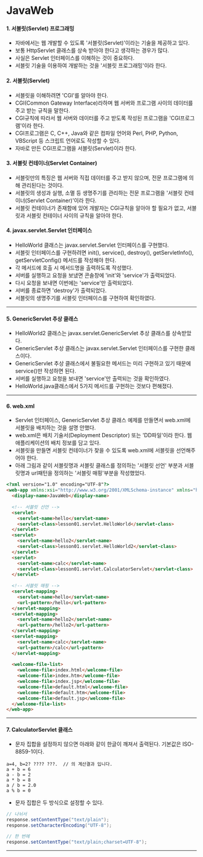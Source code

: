# JavaWeb

#### 1. 서블릿(Servlet) 프로그래밍
 - 자바에서는 웹 개발할 수 있도록 '서블릿(Servlet)'이라는 기술을 제공하고 있다.
 - 보통 HttpServlet 클래스를 상속 받아야 한다고 생각하는 경우가 많다.
 - 사실은 Servlet 인터페이스를 이해하는 것이 중요하다.
 - 서블릿 기술을 이용하여 개발하는 것을 '서블릿 프로그래밍'이라 한다.

#### 2. 서블릿(Servlet)
  - 서블릿을 이해하려면 'CGI'를 알아야 한다.
  - CGI(Common Gateway Interface)라하며 웹 서버와 프로그램 사이의 데이터를 주고 받는 규칙을 말한다.
  - CGI규칙에 따라서 웹 서버와 데이터를 주고 받도록 작성된 프로그램을 'CGI프로그램'이라 한다.
  - CGI프로그램은 C, C++, Java와 같은 컴파일 언어와 Perl, PHP, Python, VBScript 등 스크립트 언어로도 작성할 수 있다.
  - 자바로 만든 CGI프로그램을 서블릿(Servlet)이라 한다.

#### 3. 서블릿 컨테이너(Servlet Container)
 - 서블릿만의 특징은 웹 서버와 직접 데이터를 주고 받지 않으며, 전문 프로그램에 의해 관리된다는 것이다.
 - 서블릿의 생성과 실행, 소멸 등 생명주기를 관리하는 전문 프로그램을 '서블릿 컨테이너(Servlet Container)'이라 한다.
 - 서블릿 컨테이너가 존재함에 있어 개발자는 CGI규칙을 알아야 할 필요가 없고, 서블릿과 서블릿 컨테이너 사이의 규칙을 알아야 한다.

#### 4. javax.servlet.Servlet 인터페이스
 - HelloWorld 클래스는 javax.servlet.Servlet 인터페이스를 구현했다.
 - 서블릿 인터페이스를 구현하려면 init(), service(), destroy(), getServletInfo(), getServletConfig() 메서드를 작성해야 한다. 
 - 각 메서드에 호출 시 메서드명을 출력하도록 작성했다.
 - 서버를 실행하고 요청을 보냈면 콘솔창에 'init'와 'service'가 출력되었다.
 - 다시 요청을 보내면 이번에는 'service'만 출력되었다.
 - 서버를 종료하면 'destroy'가 출력되었다.
 - 서블릿의 생명주기를 서블릿 인터페이스를 구현하여 확인하였다.

 ---

 #### 5. GenericServlet 추상 클래스
 - HelloWorld2 클래스는 javax.servlet.GenericServlet 추상 클래스를 상속받았다.
 - GenericServlet 추상 클래스는 javax.servlet.Servlet 인터페이스를 구현한 클래스이다.
 - GenericServlet 추상 클래스에서 불필요한 메서드는 미리 구현하고 있기 때문에 service()만 작성하면 된다.
 - 서버를 실행하고 요청을 보내면 'service'만 출력되는 것을 확인하였다.
 - HelloWorld.java클래스에서 5가지 메서드를 구현하는 것보다 편해졌다.

---

#### 6. web.xml
 - Servlet 인터페이스, GenericServlet 추상 클래스 예제를 만들면서 web.xml에 서블릿을 배치하는 것을 설명 안했다.
 - web.xml은 배치 기술서(Deployment Descriptor) 또는 'DD파일'이라 한다. 웹 애플리케이션의 배치 정보를 담고 있다.
 - 서블릿을 만들면 서블릿 컨테이너가 찾을 수 있도록 web.xml에 서블릿을 선언해주어야 한다.
 - 아래 그림과 같이 서블릿명과 서블릿 클래스를 정의하는 '서블릿 선언' 부분과 서블릿명과 url패턴을 정의하는 '서블릿 매핑'부분을 작성했었다.
```html
<?xml version="1.0" encoding="UTF-8"?>
<web-app xmlns:xsi="http://www.w3.org/2001/XMLSchema-instance" xmlns="http://xmlns.jcp.org/xml/ns/javaee" xsi:schemaLocation="http://xmlns.jcp.org/xml/ns/javaee http://xmlns.jcp.org/xml/ns/javaee/web-app_3_1.xsd" id="WebApp_ID" version="3.1">
  <display-name>JavaWeb</display-name>
  
  <!-- 서블릿 선언 -->
  <servlet>
    <servlet-name>hello</servlet-name>
    <servlet-class>lesson01.servlet.HelloWorld</servlet-class>
  </servlet>
  <servlet>
    <servlet-name>hello2</servlet-name>
    <servlet-class>lesson01.servlet.HelloWorld2</servlet-class>
  </servlet>
  <servlet>
    <servlet-name>calc</servlet-name>
    <servlet-class>lesson01.servlet.CalculatorServlet</servlet-class>
  </servlet>
  
  <!-- 서블릿 매핑 -->
  <servlet-mapping>
    <servlet-name>hello</servlet-name>
    <url-pattern>/hello</url-pattern>
  </servlet-mapping>
  <servlet-mapping>
    <servlet-name>hello2</servlet-name>
    <url-pattern>/hello2</url-pattern>
  </servlet-mapping>
  <servlet-mapping>
    <servlet-name>calc</servlet-name>
    <url-pattern>/calc</url-pattern>
  </servlet-mapping>
  
  <welcome-file-list>
    <welcome-file>index.html</welcome-file>
    <welcome-file>index.htm</welcome-file>
    <welcome-file>index.jsp</welcome-file>
    <welcome-file>default.html</welcome-file>
    <welcome-file>default.htm</welcome-file>
    <welcome-file>default.jsp</welcome-file>
  </welcome-file-list>
</web-app>
```

---

#### 7. CalculatorServlet 클래스
 - 문자 집합을 설정하지 않으면 아래와 같이 한글이 깨져서 출력된다. 기본값은 ISO-8859-1이다.
```
a=4, b=2? ???? ???.  // 의 계산결과 입니다.
a + b = 6
a - b = 2
a * b = 8
a / b = 2.0
a % b = 0
```
 - 문자 집합은 두 방식으로 설정할 수 있다. 
```java
// 나뉘서
response.setContentType("text/plain");
response.setCharacterEncoding("UTF-8");

// 한 번에
response.setContentType("text/plain;charset=UTF-8");
```

---


